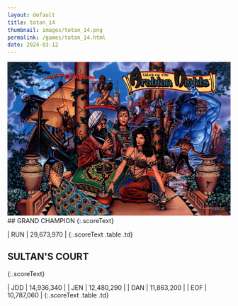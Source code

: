 ```yaml
---
layout: default
title: totan_14
thumbnail: images/totan_14.png
permalink: /games/totan_14.html
date: 2024-03-12
---
```


<img src="../images/totan_14.png" class="gameThumbnail img-fluid mx-auto align-middle">
## GRAND CHAMPION
{:.scoreText}

| RUN | 29,673,970 | 
{:.scoreText .table .td}

## SULTAN'S COURT
{:.scoreText}

| JDD | 14,936,340 | 
| JEN | 12,480,290 | 
| DAN | 11,863,200 | 
| EOF | 10,787,060 | 
{:.scoreText .table .td}
